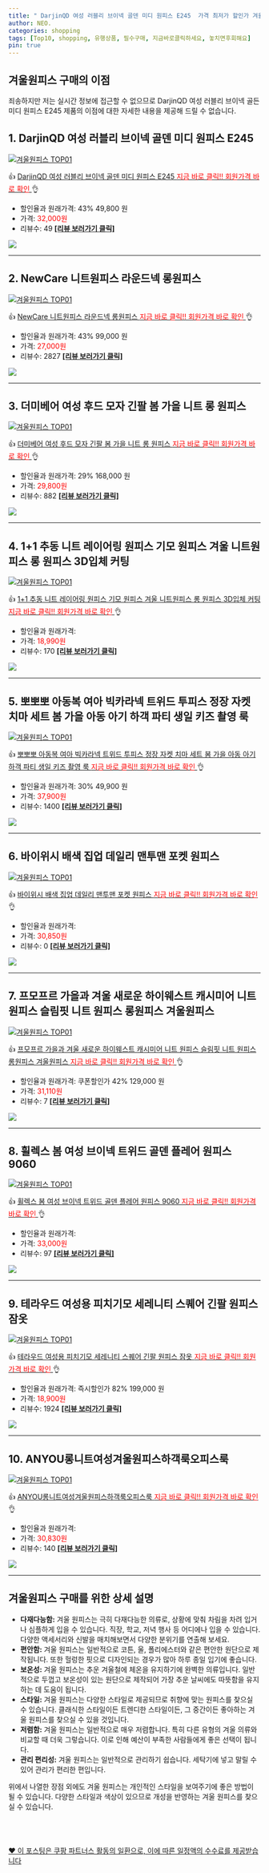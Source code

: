 ```yaml
---
title: " DarjinQD 여성 러블리 브이넥 골덴 미디 원피스 E245  가격 최저가 할인가 겨울원피스 최저가 추천 제품 비교"
author: NEO.
categories: shopping
tags: [Top10, shopping, 유행상품, 필수구매, 지금바로클릭하세요, 놓치면후회해요]
pin: true
---
```

## 겨울원피스 구매의 이점
죄송하지만 저는 실시간 정보에 접근할 수 없으므로 DarjinQD 여성 러블리 브이넥 골든 미디 원피스 E245 제품의 이점에 대한 자세한 내용을 제공해 드릴 수 없습니다.

   

## 1.  DarjinQD 여성 러블리 브이넥 골덴 미디 원피스 E245 

[![겨울원피스 TOP01](https://thumbnail6.coupangcdn.com/thumbnails/remote/490x490ex/image/vendor_inventory/e555/2b8a0a21be03dbfda18db4264bc0099993e6e738ab569f180d9288f941fd.jpg)](https://link.coupang.com/re/AFFSDP?lptag=AF3617701&subid=GithubCoopas&pageKey=7689778601&traceid=V0-153&itemId=20560900829&vendorItemId=88069540267)


👍 [ DarjinQD 여성 러블리 브이넥 골덴 미디 원피스 E245  <font color=red> 지금 바로 클릭!! 회원가격 바로 확인 </font> ](https://link.coupang.com/re/AFFSDP?lptag=AF3617701&subid=GithubCoopas&pageKey=7689778601&traceid=V0-153&itemId=20560900829&vendorItemId=88069540267) 👌 


- 할인율과 원래가격: 43%  49,800   원
- 가격: <span style='color:red'>32,000원</span>
- 리뷰수: 49  [**[리뷰 보러가기 클릭]**](https://link.coupang.com/re/AFFSDP?lptag=AF3617701&subid=GithubCoopas&pageKey=7689778601&traceid=V0-153&itemId=20560900829&vendorItemId=88069540267)

[![](/discount_price.png)](https://link.coupang.com/re/AFFSDP?lptag=AF3617701&subid=GithubCoopas&pageKey=7689778601&traceid=V0-153&itemId=20560900829&vendorItemId=88069540267)

---


   

## 2.  NewCare 니트원피스 라운드넥 롱원피스 

[![겨울원피스 TOP01](https://thumbnail10.coupangcdn.com/thumbnails/remote/490x490ex/image/vendor_inventory/c164/6694f8d00096651154094af6b87045030dc256b336b0c025761e877f1070.png)](https://link.coupang.com/re/AFFSDP?lptag=AF3617701&subid=GithubCoopas&pageKey=315102369&traceid=V0-153&itemId=1001336823&vendorItemId=5430079280)


👍 [ NewCare 니트원피스 라운드넥 롱원피스  <font color=red> 지금 바로 클릭!! 회원가격 바로 확인 </font> ](https://link.coupang.com/re/AFFSDP?lptag=AF3617701&subid=GithubCoopas&pageKey=315102369&traceid=V0-153&itemId=1001336823&vendorItemId=5430079280) 👌 


- 할인율과 원래가격: 43%  99,000   원
- 가격: <span style='color:red'>27,000원</span>
- 리뷰수: 2827  [**[리뷰 보러가기 클릭]**](https://link.coupang.com/re/AFFSDP?lptag=AF3617701&subid=GithubCoopas&pageKey=315102369&traceid=V0-153&itemId=1001336823&vendorItemId=5430079280)

[![](/discount_price.png)](https://link.coupang.com/re/AFFSDP?lptag=AF3617701&subid=GithubCoopas&pageKey=315102369&traceid=V0-153&itemId=1001336823&vendorItemId=5430079280)

---


   

## 3.  더미베어 여성 후드 모자 긴팔 봄 가을 니트 롱 원피스 

[![겨울원피스 TOP01](https://thumbnail6.coupangcdn.com/thumbnails/remote/490x490ex/image/vendor_inventory/197d/5288cd90e1b5d707c3d9621cd65cd509d8f65abb040aa8f9b48301aff12a.jpg)](https://link.coupang.com/re/AFFSDP?lptag=AF3617701&subid=GithubCoopas&pageKey=7770118482&traceid=V0-153&itemId=20974489813&vendorItemId=88039431593)


👍 [ 더미베어 여성 후드 모자 긴팔 봄 가을 니트 롱 원피스  <font color=red> 지금 바로 클릭!! 회원가격 바로 확인 </font> ](https://link.coupang.com/re/AFFSDP?lptag=AF3617701&subid=GithubCoopas&pageKey=7770118482&traceid=V0-153&itemId=20974489813&vendorItemId=88039431593) 👌 


- 할인율과 원래가격: 29%  168,000   원
- 가격: <span style='color:red'>29,800원</span>
- 리뷰수: 882  [**[리뷰 보러가기 클릭]**](https://link.coupang.com/re/AFFSDP?lptag=AF3617701&subid=GithubCoopas&pageKey=7770118482&traceid=V0-153&itemId=20974489813&vendorItemId=88039431593)

[![](/discount_price.png)](https://link.coupang.com/re/AFFSDP?lptag=AF3617701&subid=GithubCoopas&pageKey=7770118482&traceid=V0-153&itemId=20974489813&vendorItemId=88039431593)

---


   

## 4.  1+1 추동 니트 레이어링 원피스 기모 원피스 겨울 니트원피스 롱 원피스 3D입체 커팅 

[![겨울원피스 TOP01](https://thumbnail10.coupangcdn.com/thumbnails/remote/490x490ex/image/vendor_inventory/09ec/b79c593ff1f582bbf2fed6df688756f713da4bb9dbec5abb051c451f0775.png)](https://link.coupang.com/re/AFFSDP?lptag=AF3617701&subid=GithubCoopas&pageKey=7764978147&traceid=V0-153&itemId=20948717582&vendorItemId=88014695201)


👍 [ 1+1 추동 니트 레이어링 원피스 기모 원피스 겨울 니트원피스 롱 원피스 3D입체 커팅  <font color=red> 지금 바로 클릭!! 회원가격 바로 확인 </font> ](https://link.coupang.com/re/AFFSDP?lptag=AF3617701&subid=GithubCoopas&pageKey=7764978147&traceid=V0-153&itemId=20948717582&vendorItemId=88014695201) 👌 


- 할인율과 원래가격: 
- 가격: <span style='color:red'>18,990원</span>
- 리뷰수: 170  [**[리뷰 보러가기 클릭]**](https://link.coupang.com/re/AFFSDP?lptag=AF3617701&subid=GithubCoopas&pageKey=7764978147&traceid=V0-153&itemId=20948717582&vendorItemId=88014695201)

[![](/discount_price.png)](https://link.coupang.com/re/AFFSDP?lptag=AF3617701&subid=GithubCoopas&pageKey=7764978147&traceid=V0-153&itemId=20948717582&vendorItemId=88014695201)

---


   

## 5.  뽀뽀뽀 아동복 여아 빅카라넥 트위드 투피스 정장 자켓 치마 세트 봄 가을 아동 아기 하객 파티 생일 키즈 촬영 룩 

[![겨울원피스 TOP01](https://thumbnail9.coupangcdn.com/thumbnails/remote/490x490ex/image/vendor_inventory/f100/4fd113b0a0de452f87ce4882eee577458f8a6e13460dd1adaf6c8555bc38.jpg)](https://link.coupang.com/re/AFFSDP?lptag=AF3617701&subid=GithubCoopas&pageKey=7056916084&traceid=V0-153&itemId=17485243032&vendorItemId=84643305172)


👍 [ 뽀뽀뽀 아동복 여아 빅카라넥 트위드 투피스 정장 자켓 치마 세트 봄 가을 아동 아기 하객 파티 생일 키즈 촬영 룩  <font color=red> 지금 바로 클릭!! 회원가격 바로 확인 </font> ](https://link.coupang.com/re/AFFSDP?lptag=AF3617701&subid=GithubCoopas&pageKey=7056916084&traceid=V0-153&itemId=17485243032&vendorItemId=84643305172) 👌 


- 할인율과 원래가격: 30%  49,900   원
- 가격: <span style='color:red'>37,900원</span>
- 리뷰수: 1400  [**[리뷰 보러가기 클릭]**](https://link.coupang.com/re/AFFSDP?lptag=AF3617701&subid=GithubCoopas&pageKey=7056916084&traceid=V0-153&itemId=17485243032&vendorItemId=84643305172)

[![](/discount_price.png)](https://link.coupang.com/re/AFFSDP?lptag=AF3617701&subid=GithubCoopas&pageKey=7056916084&traceid=V0-153&itemId=17485243032&vendorItemId=84643305172)

---


   

## 6.  바이위시 배색 집업 데일리 맨투맨 포켓 원피스 

[![겨울원피스 TOP01](https://thumbnail10.coupangcdn.com/thumbnails/remote/490x490ex/image/vendor_inventory/5d69/2b76136564b0fbcb167f8c5eb1945fc1e147864f8cc7af6a830d4a60d0ce.jpeg)](https://link.coupang.com/re/AFFSDP?lptag=AF3617701&subid=GithubCoopas&pageKey=7898430892&traceid=V0-153&itemId=21639640807&vendorItemId=88690741312)


👍 [ 바이위시 배색 집업 데일리 맨투맨 포켓 원피스  <font color=red> 지금 바로 클릭!! 회원가격 바로 확인 </font> ](https://link.coupang.com/re/AFFSDP?lptag=AF3617701&subid=GithubCoopas&pageKey=7898430892&traceid=V0-153&itemId=21639640807&vendorItemId=88690741312) 👌 


- 할인율과 원래가격: 
- 가격: <span style='color:red'>30,850원</span>
- 리뷰수: 0  [**[리뷰 보러가기 클릭]**](https://link.coupang.com/re/AFFSDP?lptag=AF3617701&subid=GithubCoopas&pageKey=7898430892&traceid=V0-153&itemId=21639640807&vendorItemId=88690741312)

[![](/discount_price.png)](https://link.coupang.com/re/AFFSDP?lptag=AF3617701&subid=GithubCoopas&pageKey=7898430892&traceid=V0-153&itemId=21639640807&vendorItemId=88690741312)

---


   

## 7.  프모프르 가을과 겨울 새로운 하이웨스트 캐시미어 니트 원피스 슬림핏 니트 원피스 롱원피스 겨울원피스 

[![겨울원피스 TOP01](https://thumbnail6.coupangcdn.com/thumbnails/remote/490x490ex/image/vendor_inventory/0415/258f9542109636eeba413597af2995e4e574b73284887e2dac244ee9a1ee.jpeg)](https://link.coupang.com/re/AFFSDP?lptag=AF3617701&subid=GithubCoopas&pageKey=7737162929&traceid=V0-153&itemId=20831175731&vendorItemId=87899993363)


👍 [ 프모프르 가을과 겨울 새로운 하이웨스트 캐시미어 니트 원피스 슬림핏 니트 원피스 롱원피스 겨울원피스  <font color=red> 지금 바로 클릭!! 회원가격 바로 확인 </font> ](https://link.coupang.com/re/AFFSDP?lptag=AF3617701&subid=GithubCoopas&pageKey=7737162929&traceid=V0-153&itemId=20831175731&vendorItemId=87899993363) 👌 


- 할인율과 원래가격: 쿠폰할인가 42%  129,000   원
- 가격: <span style='color:red'>31,110원</span>
- 리뷰수: 7  [**[리뷰 보러가기 클릭]**](https://link.coupang.com/re/AFFSDP?lptag=AF3617701&subid=GithubCoopas&pageKey=7737162929&traceid=V0-153&itemId=20831175731&vendorItemId=87899993363)

[![](/discount_price.png)](https://link.coupang.com/re/AFFSDP?lptag=AF3617701&subid=GithubCoopas&pageKey=7737162929&traceid=V0-153&itemId=20831175731&vendorItemId=87899993363)

---


   

## 8.  휠렉스 봄 여성 브이넥 트위드 골덴 플레어 원피스 9060 

[![겨울원피스 TOP01](https://thumbnail8.coupangcdn.com/thumbnails/remote/490x490ex/image/vendor_inventory/63b5/aa330565fcc817ac2c3d8d84291ea1ba31cbe3a7d7615c9b12e8eb9ee1b1.jpg)](https://link.coupang.com/re/AFFSDP?lptag=AF3617701&subid=GithubCoopas&pageKey=7646433677&traceid=V0-153&itemId=20332676234&vendorItemId=87417734897)


👍 [ 휠렉스 봄 여성 브이넥 트위드 골덴 플레어 원피스 9060  <font color=red> 지금 바로 클릭!! 회원가격 바로 확인 </font> ](https://link.coupang.com/re/AFFSDP?lptag=AF3617701&subid=GithubCoopas&pageKey=7646433677&traceid=V0-153&itemId=20332676234&vendorItemId=87417734897) 👌 


- 할인율과 원래가격: 
- 가격: <span style='color:red'>33,000원</span>
- 리뷰수: 97  [**[리뷰 보러가기 클릭]**](https://link.coupang.com/re/AFFSDP?lptag=AF3617701&subid=GithubCoopas&pageKey=7646433677&traceid=V0-153&itemId=20332676234&vendorItemId=87417734897)

[![](/discount_price.png)](https://link.coupang.com/re/AFFSDP?lptag=AF3617701&subid=GithubCoopas&pageKey=7646433677&traceid=V0-153&itemId=20332676234&vendorItemId=87417734897)

---


   

## 9.  테라우드 여성용 피치기모 세레니티 스퀘어 긴팔 원피스 잠옷 

[![겨울원피스 TOP01](https://thumbnail8.coupangcdn.com/thumbnails/remote/490x490ex/image/retail/images/951746173019181-cd00db49-14ee-49ce-b13b-5028edabf0c2.jpg)](https://link.coupang.com/re/AFFSDP?lptag=AF3617701&subid=GithubCoopas&pageKey=7657582571&traceid=V0-153&itemId=20417092767&vendorItemId=87474792546)


👍 [ 테라우드 여성용 피치기모 세레니티 스퀘어 긴팔 원피스 잠옷  <font color=red> 지금 바로 클릭!! 회원가격 바로 확인 </font> ](https://link.coupang.com/re/AFFSDP?lptag=AF3617701&subid=GithubCoopas&pageKey=7657582571&traceid=V0-153&itemId=20417092767&vendorItemId=87474792546) 👌 


- 할인율과 원래가격: 즉시할인가 82%  199,000   원
- 가격: <span style='color:red'>18,900원</span>
- 리뷰수: 1924  [**[리뷰 보러가기 클릭]**](https://link.coupang.com/re/AFFSDP?lptag=AF3617701&subid=GithubCoopas&pageKey=7657582571&traceid=V0-153&itemId=20417092767&vendorItemId=87474792546)

[![](/discount_price.png)](https://link.coupang.com/re/AFFSDP?lptag=AF3617701&subid=GithubCoopas&pageKey=7657582571&traceid=V0-153&itemId=20417092767&vendorItemId=87474792546)

---


   

## 10.  ANYOU롱니트여성겨울원피스하객룩오피스룩 

[![겨울원피스 TOP01](https://thumbnail10.coupangcdn.com/thumbnails/remote/490x490ex/image/vendor_inventory/7c8f/854dc680b9741d28f98ba3439ceb100ebac879523cc44fa5cf34298347de.jpg)](https://link.coupang.com/re/AFFSDP?lptag=AF3617701&subid=GithubCoopas&pageKey=7714246272&traceid=V0-153&itemId=20686424242&vendorItemId=88353836709)


👍 [ ANYOU롱니트여성겨울원피스하객룩오피스룩  <font color=red> 지금 바로 클릭!! 회원가격 바로 확인 </font> ](https://link.coupang.com/re/AFFSDP?lptag=AF3617701&subid=GithubCoopas&pageKey=7714246272&traceid=V0-153&itemId=20686424242&vendorItemId=88353836709) 👌 


- 할인율과 원래가격: 
- 가격: <span style='color:red'>30,830원</span>
- 리뷰수: 140  [**[리뷰 보러가기 클릭]**](https://link.coupang.com/re/AFFSDP?lptag=AF3617701&subid=GithubCoopas&pageKey=7714246272&traceid=V0-153&itemId=20686424242&vendorItemId=88353836709)

[![](/discount_price.png)](https://link.coupang.com/re/AFFSDP?lptag=AF3617701&subid=GithubCoopas&pageKey=7714246272&traceid=V0-153&itemId=20686424242&vendorItemId=88353836709)

---
## 겨울원피스 구매를 위한 상세 설명
* **다재다능함:** 겨울 원피스는 극히 다재다능한 의류로, 상황에 맞춰 차림을 차려 입거나 심플하게 입을 수 있습니다. 직장, 학교, 저녁 행사 등 어디에나 입을 수 있습니다. 다양한 액세서리와 신발을 매치해보면서 다양한 분위기를 연출해 보세요.
* **편안함:** 겨울 원피스는 일반적으로 코튼, 울, 폴리에스터와 같은 편안한 원단으로 제작됩니다. 또한 헐렁한 핏으로 디자인되는 경우가 많아 하루 종일 입기에 좋습니다.
* **보온성:** 겨울 원피스는 추운 겨울철에 체온을 유지하기에 완벽한 의류입니다. 일반적으로 두껍고 보온성이 있는 원단으로 제작되어 가장 추운 날씨에도 따뜻함을 유지하는 데 도움이 됩니다.
* **스타일:** 겨울 원피스는 다양한 스타일로 제공되므로 취향에 맞는 원피스를 찾으실 수 있습니다. 클래식한 스타일이든 트렌디한 스타일이든, 그 중간이든 좋아하는 겨울 원피스를 찾으실 수 있을 것입니다.
* **저렴함:** 겨울 원피스는 일반적으로 매우 저렴합니다. 특히 다른 유형의 겨울 의류와 비교할 때 더욱 그렇습니다. 이로 인해 예산이 부족한 사람들에게 좋은 선택이 됩니다.
* **관리 편리성:** 겨울 원피스는 일반적으로 관리하기 쉽습니다. 세탁기에 넣고 말릴 수 있어 관리가 편리한 편입니다.

위에서 나열한 장점 외에도 겨울 원피스는 개인적인 스타일을 보여주기에 좋은 방법이 될 수 있습니다. 다양한 스타일과 색상이 있으므로 개성을 반영하는 겨울 원피스를 찾으실 수 있습니다.<br><br><br><br><br> [ ❤  이 포스팅은 쿠팡 파트너스 활동의 일환으로, 이에 따른 일정액의 수수료를 제공받습니다](https://link.coupang.com/a/bcEFyh)